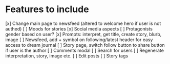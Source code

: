 # Features to include

[x] Change main page to newsfeed (altered to welcome hero if user is not authed)
[ ] Moods for stories
[x] Social media aspects
[ ] Protagonists gender based on user?
[x] Prompts: interpret, get title, create story, blurb, image
[ ] Newsfeed, add + symbol on following/latest header for easy access to dream journal
[ ] Story page, switch follow button to share button if user is the author
[ ] Comments modal
[ ] Search for users
[ ] Regenerate interpretation, story, image etc.
[ ] Edit posts
[ ] Story tags
